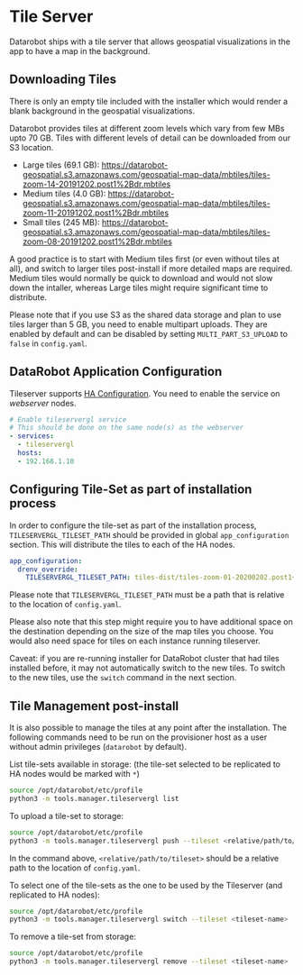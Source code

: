 # Tile Server

Datarobot ships with a tile server that allows geospatial visualizations in the app to have a map in the background.

## Downloading Tiles

There is only an empty tile included with the installer which would render a blank background in the geospatial visualizations.

Datarobot provides tiles at different zoom levels which vary from few MBs upto 70 GB. Tiles with different levels of detail can be downloaded from our S3 location.

  * Large tiles (69.1 GB): https://datarobot-geospatial.s3.amazonaws.com/geospatial-map-data/mbtiles/tiles-zoom-14-20191202.post1%2Bdr.mbtiles
  * Medium tiles (4.0 GB): https://datarobot-geospatial.s3.amazonaws.com/geospatial-map-data/mbtiles/tiles-zoom-11-20191202.post1%2Bdr.mbtiles
  * Small tiles (245 MB): https://datarobot-geospatial.s3.amazonaws.com/geospatial-map-data/mbtiles/tiles-zoom-08-20191202.post1%2Bdr.mbtiles

A good practice is to start with Medium tiles first (or even without tiles at all), and switch to larger tiles post-install if more detailed maps are required. Medium tiles would normally be quick to download and would not slow down the intaller, whereas Large tiles might require significant time to distribute.

Please note that if you use S3 as the shared data storage and plan to use tiles larger than 5 GB, you need to enable multipart uploads. They are enabled by default and can be disabled by setting `MULTI_PART_S3_UPLOAD` to `false` in `config.yaml`.

## DataRobot Application Configuration

Tileserver supports [HA Configuration](special-topics/ha-web-services.html). You need to enable the service on _webserver_ nodes.

```yaml
# Enable tileservergl service
# This should be done on the same node(s) as the webserver
- services:
  - tileservergl
  hosts:
  - 192.168.1.10

```

## Configuring Tile-Set as part of installation process

In order to configure the tile-set as part of the installation process, `TILESERVERGL_TILESET_PATH` should be provided in global `app_configuration` section. This will distribute the tiles to each of the HA nodes.


```yaml
app_configuration:
  drenv_override:
    TILESERVERGL_TILESET_PATH: tiles-dist/tiles-zoom-01-20200202.post1+dr.mbtiles
```

Please note that `TILESERVERGL_TILESET_PATH` must be a path that is relative to the location of `config.yaml`.

Please also note that this step might require you to have additional space on the destination depending on the size of the map tiles you choose. You would also need space for tiles on each instance running tileserver.

Caveat: if you are re-running installer for DataRobot cluster that had tiles installed before, it may not automatically switch to the new tiles. To switch to the new tiles, use the `switch` command in the next section.

## Tile Management post-install

It is also possible to manage the tiles at any point after the installation. The following commands need to be run on the provisioner host as a user without admin privileges (`datarobot` by default).

List tile-sets available in storage: (the tile-set selected to be replicated to HA nodes would be marked with `*`)
```bash
source /opt/datarobot/etc/profile
python3 -m tools.manager.tileservergl list
```

To upload a tile-set to storage:
```bash
source /opt/datarobot/etc/profile
python3 -m tools.manager.tileservergl push --tileset <relative/path/to/tileset>
```
In the command above, `<relative/path/to/tileset>` should be a relative path to the location of `config.yaml`.

To select one of the tile-sets as the one to be used by the Tileserver (and replicated to HA nodes):
```bash
source /opt/datarobot/etc/profile
python3 -m tools.manager.tileservergl switch --tileset <tileset-name>
```

To remove a tile-set from storage:
```bash
source /opt/datarobot/etc/profile
python3 -m tools.manager.tileservergl remove --tileset <tileset-name>
```
